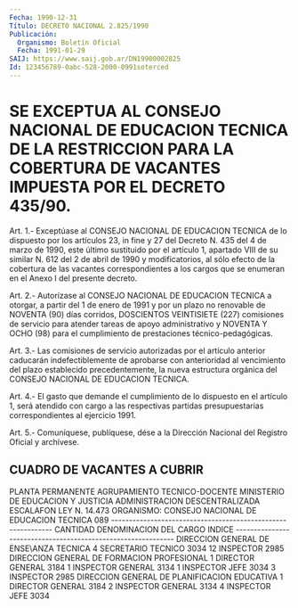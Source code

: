 ```yaml
---
Fecha: 1990-12-31
Título: DECRETO NACIONAL 2.825/1990
Publicación:
  Organismo: Boletín Oficial
  Fecha: 1991-01-29
SAIJ: https://www.saij.gob.ar/DN19900002825
Id: 123456789-0abc-528-2000-0991soterced
---
```

# SE EXCEPTUA AL CONSEJO NACIONAL DE EDUCACION TECNICA DE LA RESTRICCION PARA LA COBERTURA DE VACANTES IMPUESTA POR EL DECRETO 435/90.

<a id="1"></a>
Art. 1.- Exceptúase al CONSEJO NACIONAL DE EDUCACION TECNICA de lo dispuesto  por los artículos 23, in fine y 27 del Decreto N. 435 del 4 de marzo  de  1990, este último sustituido por el artículo 1, apartado VIII de su similar  N.  612  del  2  de  abril  de  1990 y modificatorios,  al  sólo  efecto  de  la cobertura de las vacantes correspondientes a los cargos que se enumeran  en  el  Anexo  I del presente decreto.

<a id="2"></a>
Art. 2.- Autorízase al CONSEJO NACIONAL DE EDUCACION TECNICA a otorgar,  a  partir  del  1  de  enero  de  1991  y por un plazo no renovable  de  NOVENTA  (90) días corridos, DOSCIENTOS  VEINTISIETE (227)  comisiones  de  servicio    para  atender  tareas  de  apoyo administrativo  y  NOVENTA  Y OCHO (98)  para  el  cumplimiento  de prestaciones técnico-pedagógicas.

<a id="3"></a>
Art. 3.- Las comisiones de servicio autorizadas por el artículo anterior  caducarán indefectiblemente de aprobarse con anterioridad al vencimiento  del  plazo  establecido  precedentemente,  la nueva estructura  orgánica  del  CONSEJO  NACIONAL  DE EDUCACION TECNICA.

<a id="4"></a>
Art.  4.- El gasto que demande el cumplimiento de lo dispuesto en el artículo  1,  será  atendido  con  cargo  a  las  respectivas partidas    presupuestarias  correspondientes  al  ejercicio  1991.

<a id="5"></a>
Art. 5.- Comuníquese, publíquese, dése a la Dirección Nacional del Registro Oficial y archívese.

## CUADRO DE VACANTES A CUBRIR

<a id="1"></a>
PLANTA PERMANENTE AGRUPAMIENTO TECNICO-DOCENTE MINISTERIO DE EDUCACION Y JUSTICIA ADMINISTRACION DESCENTRALIZADA        ESCALAFON LEY N. 14.473 ORGANISMO: CONSEJO NACIONAL DE EDUCACION TECNICA 089 ------------------------------------------------------------- CANTIDAD           DENOMINACION DEL CARGO              INDICE ------------------------------------------------------------- DIRECCION GENERAL DE ENSE\ANZA TECNICA   4                       SECRETARIO TECNICO            3034  12                       INSPECTOR                     2985 DIRECCION GENERAL DE FORMACION PROFESIONAL   1                       DIRECTOR GENERAL              3184   1                       INSPECTOR GENERAL             3134   1                       INSPECTOR JEFE                3034   3                       INSPECTOR                     2985 DIRECCION GENERAL DE PLANIFICACION EDUCATIVA   1                       DIRECTOR GENERAL              3184   2                       INSPECTOR GENERAL             3134     4                       INSPECTOR JEFE                3034